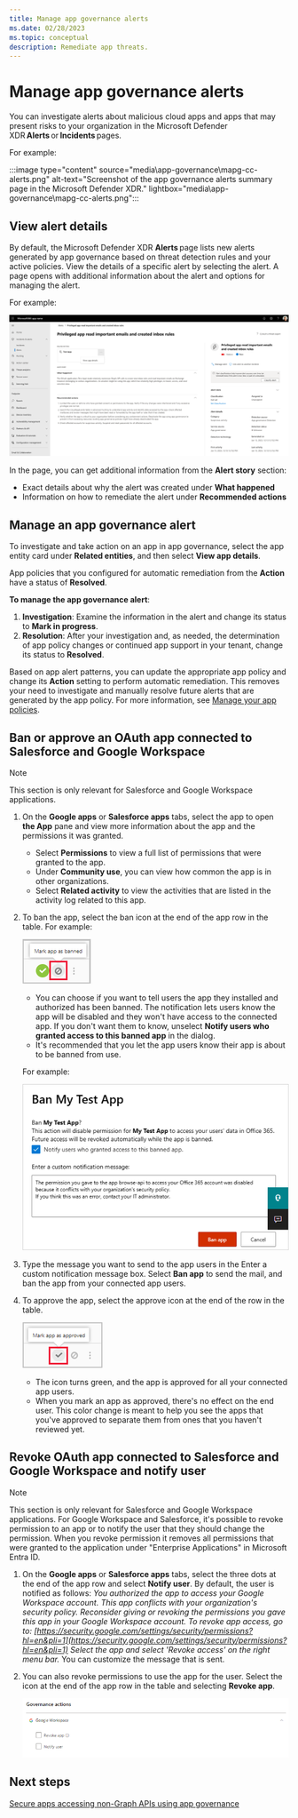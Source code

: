 ```yaml
---
title: Manage app governance alerts
ms.date: 02/28/2023
ms.topic: conceptual
description: Remediate app threats.
---
```


# Manage app governance alerts

You can investigate alerts about malicious cloud apps and apps that may present risks to your organization in the Microsoft Defender XDR **Alerts** or **Incidents** pages.

For example: 

:::image type="content" source="media\app-governance\mapg-cc-alerts.png" alt-text="Screenshot of the app governance alerts summary page in the Microsoft Defender XDR." lightbox="media\app-governance\mapg-cc-alerts.png":::

## View alert details

By default, the Microsoft Defender XDR **Alerts** page lists new alerts generated by app governance based on threat detection rules and your active policies. View the details of a specific alert by selecting the alert. A page opens with additional information about the alert and options for managing the alert.

For example:

![Screenshot of additional information about the alert and options for managing the alert.](media/app-governance-detect-remediate-detect-threats/mapg-alert-story.png)

In the page, you can get additional information from the **Alert story** section:

- Exact details about why the alert was created under **What happened**
- Information on how to remediate the alert under **Recommended actions**

## Manage an app governance alert

To investigate and take action on an app in app governance, select the app entity card under **Related entities**, and then select **View app details**.

App policies that you configured for automatic remediation from the **Action** have a status of **Resolved**.

**To manage the app governance alert**:

1. **Investigation**: Examine the information in the alert and change its status to **Mark in progress**.
2. **Resolution**: After your investigation and, as needed, the determination of app policy changes or continued app support in your tenant, change its status to **Resolved**.

Based on app alert patterns, you can update the appropriate app policy and change its **Action** setting to perform automatic remediation. This removes your need to investigate and manually resolve future alerts that are generated by the app policy. For more information, see [Manage your app policies](app-governance-app-policies-manage.md).

## Ban or approve an OAuth app connected to Salesforce and Google Workspace


> [!Note]
> This section is only relevant for Salesforce and Google Workspace applications.

1. On the **Google apps** or **Salesforce apps** tabs, select the app to open **the App** pane and view more information about the app and the permissions it was granted. 

    - Select **Permissions** to view a full list of permissions that were granted to the app.
    - Under **Community use**, you can view how common the app is in other organizations.
    - Select **Related activity** to view the activities that are listed in the activity log related to this app.

1. To ban the app, select the ban icon at the end of the app row in the table. For example:

    ![Screenshot of a ban app icon.](media/ban-app-icon.png)

    - You can choose if you want to tell users the app they installed and authorized has been banned. The notification lets users know the app will be disabled and they won't have access to the connected app. If you don't want them to know, unselect **Notify users who granted access to this banned app** in the dialog.
    - It's recommended that you let the app users know their app is about to be banned from use.

    For example:

    ![Screenshot of banning an app.](media/ban-app.png)


1. Type the message you want to send to the app users in the Enter a custom notification message box. Select **Ban app** to send the mail, and ban the app from your connected app users.

1. To approve the app, select the approve icon at the end of the row in the table.

    ![Screenshot of the approve app icon.](media/approve-app.png)

    - The icon turns green, and the app is approved for all your connected app users.
    - When you mark an app as approved, there's no effect on the end user. This color change is meant to help you see the apps that you've approved to separate them from ones that you haven't reviewed yet.

## Revoke OAuth app connected to Salesforce and Google Workspace and notify user


> [!Note]
> This section is only relevant for Salesforce and Google Workspace applications.
For Google Workspace and Salesforce, it's possible to revoke permission to an app or to notify the user that they should change the permission. When you revoke permission it removes all permissions that were granted to the application under "Enterprise Applications" in Microsoft Entra ID.

1. On the **Google apps** or **Salesforce apps** tabs, select the three dots at the end of the app row and select **Notify user**. By default, the user is notified as follows: *You authorized the app to access your Google Workspace account. This app conflicts with your organization's security policy. Reconsider giving or revoking the permissions you gave this app in your Google Workspace account. To revoke app access, go to: [https://security.google.com/settings/security/permissions?hl=en&pli=1](https://security.google.com/settings/security/permissions?hl=en&pli=1) Select the app and select 'Revoke access' on the right menu bar.* You can customize the message that is sent.
1. You can also revoke permissions to use the app for the user. Select the icon at the end of the app row in the table and selecting **Revoke app**.

    ![Screenshot of the revoke app icon.](media/revoke-app.png)

## Next steps

[Secure apps accessing non-Graph APIs using app governance](app-governance-secure-apps-access-non-graph-api.md)
